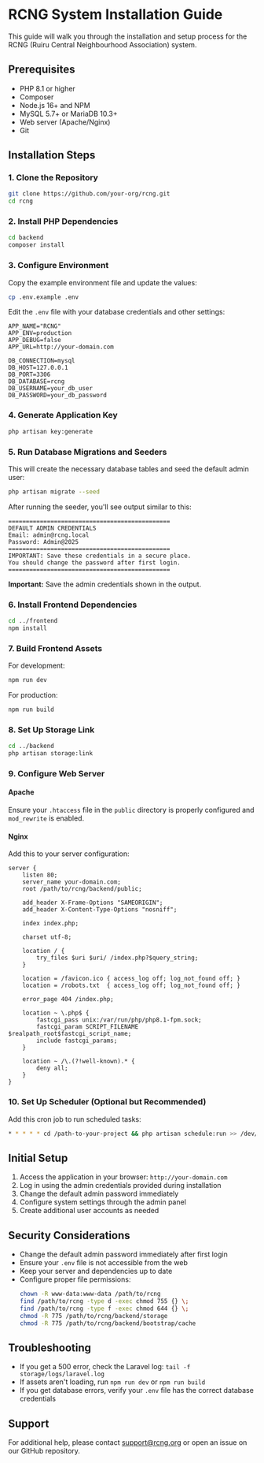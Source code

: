 # RCNG System Installation Guide

This guide will walk you through the installation and setup process for the RCNG (Ruiru Central Neighbourhood Association) system.

## Prerequisites

- PHP 8.1 or higher
- Composer
- Node.js 16+ and NPM
- MySQL 5.7+ or MariaDB 10.3+
- Web server (Apache/Nginx)
- Git

## Installation Steps

### 1. Clone the Repository

```bash
git clone https://github.com/your-org/rcng.git
cd rcng
```

### 2. Install PHP Dependencies

```bash
cd backend
composer install
```

### 3. Configure Environment

Copy the example environment file and update the values:

```bash
cp .env.example .env
```

Edit the `.env` file with your database credentials and other settings:

```env
APP_NAME="RCNG"
APP_ENV=production
APP_DEBUG=false
APP_URL=http://your-domain.com

DB_CONNECTION=mysql
DB_HOST=127.0.0.1
DB_PORT=3306
DB_DATABASE=rcng
DB_USERNAME=your_db_user
DB_PASSWORD=your_db_password
```

### 4. Generate Application Key

```bash
php artisan key:generate
```

### 5. Run Database Migrations and Seeders

This will create the necessary database tables and seed the default admin user:

```bash
php artisan migrate --seed
```

After running the seeder, you'll see output similar to this:

```
==============================================
DEFAULT ADMIN CREDENTIALS
Email: admin@rcng.local
Password: Admin@2025
==============================================
IMPORTANT: Save these credentials in a secure place.
You should change the password after first login.
==============================================
```

**Important:** Save the admin credentials shown in the output.

### 6. Install Frontend Dependencies

```bash
cd ../frontend
npm install
```

### 7. Build Frontend Assets

For development:
```bash
npm run dev
```

For production:
```bash
npm run build
```

### 8. Set Up Storage Link

```bash
cd ../backend
php artisan storage:link
```

### 9. Configure Web Server

#### Apache
Ensure your `.htaccess` file in the `public` directory is properly configured and `mod_rewrite` is enabled.

#### Nginx
Add this to your server configuration:

```nginx
server {
    listen 80;
    server_name your-domain.com;
    root /path/to/rcng/backend/public;

    add_header X-Frame-Options "SAMEORIGIN";
    add_header X-Content-Type-Options "nosniff";

    index index.php;

    charset utf-8;

    location / {
        try_files $uri $uri/ /index.php?$query_string;
    }

    location = /favicon.ico { access_log off; log_not_found off; }
    location = /robots.txt  { access_log off; log_not_found off; }

    error_page 404 /index.php;

    location ~ \.php$ {
        fastcgi_pass unix:/var/run/php/php8.1-fpm.sock;
        fastcgi_param SCRIPT_FILENAME $realpath_root$fastcgi_script_name;
        include fastcgi_params;
    }

    location ~ /\.(?!well-known).* {
        deny all;
    }
}
```

### 10. Set Up Scheduler (Optional but Recommended)

Add this cron job to run scheduled tasks:

```bash
* * * * * cd /path-to-your-project && php artisan schedule:run >> /dev/null 2>&1
```

## Initial Setup

1. Access the application in your browser: `http://your-domain.com`
2. Log in using the admin credentials provided during installation
3. Change the default admin password immediately
4. Configure system settings through the admin panel
5. Create additional user accounts as needed

## Security Considerations

- Change the default admin password immediately after first login
- Ensure your `.env` file is not accessible from the web
- Keep your server and dependencies up to date
- Configure proper file permissions:
  ```bash
  chown -R www-data:www-data /path/to/rcng
  find /path/to/rcng -type d -exec chmod 755 {} \;
  find /path/to/rcng -type f -exec chmod 644 {} \;
  chmod -R 775 /path/to/rcng/backend/storage
  chmod -R 775 /path/to/rcng/backend/bootstrap/cache
  ```

## Troubleshooting

- If you get a 500 error, check the Laravel log: `tail -f storage/logs/laravel.log`
- If assets aren't loading, run `npm run dev` or `npm run build`
- If you get database errors, verify your `.env` file has the correct database credentials

## Support

For additional help, please contact support@rcng.org or open an issue on our GitHub repository.

